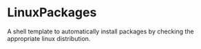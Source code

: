 # LinuxPackages
A shell template to automatically install packages by checking the appropriate linux distribution.
